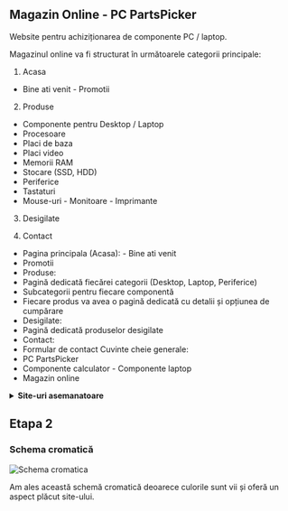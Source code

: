 ## Magazin Online - PC PartsPicker

Website pentru achiziționarea de componente PC / laptop.

Magazinul online va fi structurat în următoarele categorii principale:

1. Acasa

- Bine ati venit - Promotii

2. Produse

- Componente pentru Desktop / Laptop
- Procesoare
- Placi de baza
- Placi video
- Memorii RAM
- Stocare (SSD, HDD)
- Periferice
- Tastaturi
- Mouse-uri - Monitoare - Imprimante

3. Desigilate

4. Contact

- Pagina principala (Acasa): - Bine ati venit
- Promotii
- Produse:
- Pagină dedicată fiecărei categorii (Desktop, Laptop, Periferice)
- Subcategorii pentru fiecare componentă
- Fiecare produs va avea o pagină dedicată cu detalii și opțiunea de cumpărare
- Desigilate:
- Pagină dedicată produselor desigilate
- Contact:
- Formular de contact
  Cuvinte cheie generale:
- PC PartsPicker
- Componente calculator - Componente laptop
- Magazin online

<details>
  <summary><b>Site-uri asemanatoare</b></summary>

#### ![PC Garage](https://www.pcgarage.ro)

Pro-uri:

1. Interfață simplă și intuitivă
2. Filtrare eficientă a produselor

   Contra-uri:

3. Posibile îmbunătățiri la nivelul paginii de promovare a produselor
4. Variație limitată a produselor promovate

#### ![EvoMag](https://www.evomag.ro)

Pro-uri:

1. Diversitate în categorii și produse
2. Design atractiv și modern

   Contra-uri:

3. Unele pagini pot părea aglomerate
4. Posibile întârzieri în încărcare

#### ![Shop4PC](https://www.shop4pc.ro/)

Pro-uri:

1. Structură clară și organizată a categoriilor
2. Informații detaliate pentru fiecare produs

   Contra-uri:

3. Interfața utilizatorului poate fi îmbunătățită
4. Neclarități privind produsele, unele ar putea beneficia de descrieri mai detaliate sau recenzii

#### ![Vexio](https://www.vexio.ro)

Pro-uri:

1. Secțiune de promoții bine evidențiată
2. Livrare rapidă și servicii bune

   Contra-uri:

3. Claritatea interfeței ar putea fi îmbunătățită
4. Diversitatea produselor poate fi extinsă pentru a satisface o gamă mai largă de nevoi.

</details>

## Etapa 2

### Schema cromatică

![Schema cromatica](./resurse/imagini/schema_cromatica.jpeg)

Am ales această schemă cromatică deoarece culorile sunt vii și oferă un aspect plăcut site-ului.
